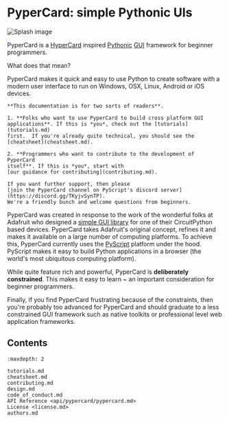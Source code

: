 # PyperCard: simple Pythonic UIs

<img alt="Splash image" src="_static/splash.png" style="border: none;">

PyperCard is a [HyperCard](https://en.wikipedia.org/wiki/HyperCard) inspired
[Pythonic](https://www.python.org/dev/peps/pep-0020/)
[GUI](https://en.wikipedia.org/wiki/Graphical_user_interface) framework for
beginner programmers.

What does that mean?

PyperCard makes it quick and easy to use Python to create software with a
modern user interface to run on Windows, OSX, Linux, Android or iOS devices.

```{note}
**This documentation is for two sorts of readers**.

1. **Folks who want to use PyperCard to build cross platform GUI
applications**. If this is *you*, check out the [tutorials](tutorials.md)
first.  If you're already quite technical, you should see the
[cheatsheet](cheatsheet.md).

2. **Programmers who want to contribute to the development of PyperCard
itself**. If this is *you*, start with
[our guidance for contributing](contributing.md).

If you want further support, then please
[join the PyperCard channel on PyScript's discord server](https://discord.gg/TKyjvSynTP).
We're a friendly bunch and welcome questions from beginners.
```

PyperCard was created in response to the work of the wonderful folks at
Adafruit who designed a
[simple GUI library](https://learn.adafruit.com/circuit-python-your-own-adventure/overview)
for one of their CircuitPython based devices. PyperCard takes Adafruit's
original concept, refines it and makes it available on a large number of
computing platforms. To achieve this, PyperCard currently uses the
[PyScript](https://pyscript.net/) platform under the hood. PyScript makes it
easy to build Python applications in a browser (the world's most ubiquitous
computing platform).

While quite feature rich and powerful, PyperCard is
**deliberately constrained**. This makes it easy to learn ~ an
important consideration for beginner programmers.

Finally, if you find PyperCard frustrating because of the
constraints, then you're probably too advanced for PyperCard and should
graduate to a less constrained GUI framework such as native toolkits or
professional level web application frameworks.

## Contents

```{toctree}
:maxdepth: 2

tutorials.md
cheatsheet.md
contributing.md
design.md
code_of_conduct.md
API Reference <api/pypercard/pypercard.md>
License <license.md>
authors.md
```

